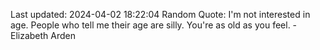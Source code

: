 Last updated: 2024-04-02 18:22:04
Random Quote: I'm not interested in age. People who tell me their age are silly. You're as old as you feel. - Elizabeth Arden